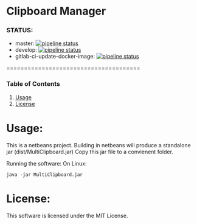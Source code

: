 Clipboard Manager
======================================

### STATUS:
* master: [![pipeline status](https://gitlab.com/jeremymreed/multi-clipboard/badges/master/pipeline.svg)](https://gitlab.com/jeremymreed/multi-clipboard/commits/master)
* develop: [![pipeline status](https://gitlab.com/jeremymreed/multi-clipboard/badges/develop/pipeline.svg)](https://gitlab.com/jeremymreed/multi-clipboard/commits/develop)
* gitlab-ci-update-docker-image: [![pipeline status](https://gitlab.com/jeremymreed/multi-clipboard/badges/gitlab-ci-update-docker-image/pipeline.svg)](https://gitlab.com/jeremymreed/multi-clipboard/commits/gitlab-ci-update-docker-image)

======================================
### Table of Contents
1. [Usage](https://gitlab.com/jeremymreed/multi-clipboard#usage)
2. [License](https://gitlab.com/jeremymreed/multi-clipboard#license)


# Usage:
This is a netbeans project.
Building in netbeans will produce a standalone jar (dist/MultiClipboard.jar)
Copy this jar file to a convienent folder.

Running the software:
On Linux:
```
java -jar MultiClipboard.jar
```

# License:
This software is licensed under the MIT License.

